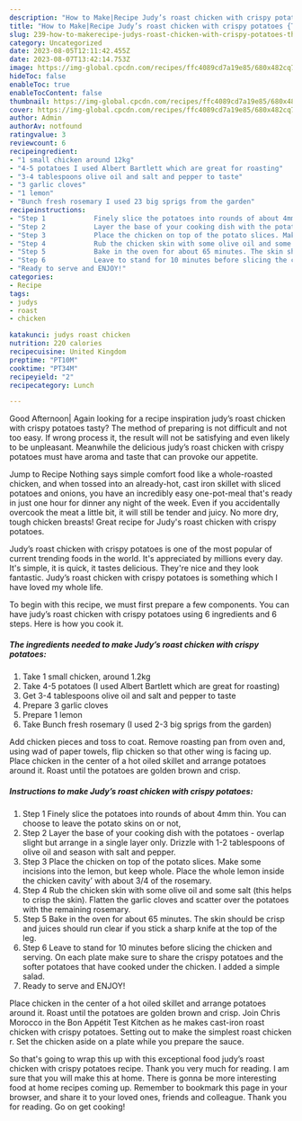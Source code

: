 ```yaml
---
description: "How to Make|Recipe Judy’s roast chicken with crispy potatoes {That is Special"
title: "How to Make|Recipe Judy’s roast chicken with crispy potatoes {That is Special"
slug: 239-how-to-makerecipe-judys-roast-chicken-with-crispy-potatoes-that-is-special
category: Uncategorized
date: 2023-08-05T12:11:42.455Z
date: 2023-08-07T13:42:14.753Z
image: https://img-global.cpcdn.com/recipes/ffc4089cd7a19e85/680x482cq70/judys-roast-chicken-with-crispy-potatoes-recipe-main-photo.jpg
hideToc: false
enableToc: true
enableTocContent: false
thumbnail: https://img-global.cpcdn.com/recipes/ffc4089cd7a19e85/680x482cq70/judys-roast-chicken-with-crispy-potatoes-recipe-main-photo.jpg
cover: https://img-global.cpcdn.com/recipes/ffc4089cd7a19e85/680x482cq70/judys-roast-chicken-with-crispy-potatoes-recipe-main-photo.jpg
author: Admin
authorAv: notfound
ratingvalue: 3
reviewcount: 6
recipeingredient:
- "1 small chicken around 12kg"
- "4-5 potatoes I used Albert Bartlett which are great for roasting"
- "3-4 tablespoons olive oil and salt and pepper to taste"
- "3 garlic cloves"
- "1 lemon"
- "Bunch fresh rosemary I used 23 big sprigs from the garden"
recipeinstructions:
- "Step 1            Finely slice the potatoes into rounds of about 4mm thin. You can choose to leave the potato skins on or not,"
- "Step 2            Layer the base of your cooking dish with the potatoes - overlap slight but arrange in a single layer only. Drizzle with 1-2 tablespoons of olive oil and season with salt and pepper."
- "Step 3            Place the chicken on top of the potato slices. Make some incisions into the lemon, but keep whole. Place the whole lemon inside the chicken cavity’ with about 3/4 of the rosemary."
- "Step 4            Rub the chicken skin with some olive oil and some salt (this helps to crisp the skin). Flatten the garlic cloves and scatter over the potatoes with the remaining rosemary."
- "Step 5            Bake in the oven for about 65 minutes. The skin should be crisp and juices should run clear if you stick a sharp knife at the top of the leg."
- "Step 6            Leave to stand for 10 minutes before slicing the chicken and serving. On each plate make sure to share the crispy potatoes and the softer potatoes that have cooked under the chicken. I added a simple salad."
- "Ready to serve and ENJOY!"
categories:
- Recipe
tags:
- judys
- roast
- chicken

katakunci: judys roast chicken 
nutrition: 220 calories
recipecuisine: United Kingdom
preptime: "PT10M"
cooktime: "PT34M"
recipeyield: "2"
recipecategory: Lunch

---
```



Good Afternoon| Again looking for a recipe inspiration judy’s roast chicken with crispy potatoes tasty? The method of preparing is not difficult and not too easy. If wrong process it, the result will not be satisfying and even likely to be unpleasant. Meanwhile the delicious judy’s roast chicken with crispy potatoes must have aroma and taste that can provoke our appetite.





Jump to Recipe Nothing says simple comfort food like a whole-roasted chicken, and when tossed into an already-hot, cast iron skillet with sliced potatoes and onions, you have an incredibly easy one-pot-meal that&#39;s ready in just one hour for dinner any night of the week. Even if you accidentally overcook the meat a little bit, it will still be tender and juicy. No more dry, tough chicken breasts! Great recipe for Judy&#39;s roast chicken with crispy potatoes.

Judy’s roast chicken with crispy potatoes is one of the most popular of current trending foods in the world. It's appreciated by millions every day. It's simple, it is quick, it tastes delicious. They're nice and they look fantastic. Judy’s roast chicken with crispy potatoes is something which I have loved my whole life.


To begin with this recipe, we must first prepare a few components. You can have judy’s roast chicken with crispy potatoes using 6 ingredients and 6 steps. Here is how you cook it.

<!--inarticleads1-->

##### The ingredients needed to make Judy’s roast chicken with crispy potatoes:

1. Take 1 small chicken, around 1.2kg
1. Take 4-5 potatoes (I used Albert Bartlett which are great for roasting)
1. Get 3-4 tablespoons olive oil and salt and pepper to taste
1. Prepare 3 garlic cloves
1. Prepare 1 lemon
1. Take Bunch fresh rosemary (I used 2-3 big sprigs from the garden)


Add chicken pieces and toss to coat. Remove roasting pan from oven and, using wad of paper towels, flip chicken so that other wing is facing up. Place chicken in the center of a hot oiled skillet and arrange potatoes around it. Roast until the potatoes are golden brown and crisp. 

<!--inarticleads2-->

##### Instructions to make Judy’s roast chicken with crispy potatoes:

1. Step 1            Finely slice the potatoes into rounds of about 4mm thin. You can choose to leave the potato skins on or not,
1. Step 2            Layer the base of your cooking dish with the potatoes - overlap slight but arrange in a single layer only. Drizzle with 1-2 tablespoons of olive oil and season with salt and pepper.
1. Step 3            Place the chicken on top of the potato slices. Make some incisions into the lemon, but keep whole. Place the whole lemon inside the chicken cavity’ with about 3/4 of the rosemary.
1. Step 4            Rub the chicken skin with some olive oil and some salt (this helps to crisp the skin). Flatten the garlic cloves and scatter over the potatoes with the remaining rosemary.
1. Step 5            Bake in the oven for about 65 minutes. The skin should be crisp and juices should run clear if you stick a sharp knife at the top of the leg.
1. Step 6            Leave to stand for 10 minutes before slicing the chicken and serving. On each plate make sure to share the crispy potatoes and the softer potatoes that have cooked under the chicken. I added a simple salad.
1. Ready to serve and ENJOY!

Place chicken in the center of a hot oiled skillet and arrange potatoes around it. Roast until the potatoes are golden brown and crisp. Join Chris Morocco in the Bon Appétit Test Kitchen as he makes cast-iron roast chicken with crispy potatoes. Setting out to make the simplest roast chicken r. Set the chicken aside on a plate while you prepare the sauce. 

So that's going to wrap this up with this exceptional food judy’s roast chicken with crispy potatoes recipe. Thank you very much for reading. I am sure that you will make this at home. There is gonna be more interesting food at home recipes coming up. Remember to bookmark this page in your browser, and share it to your loved ones, friends and colleague. Thank you for reading. Go on get cooking!
